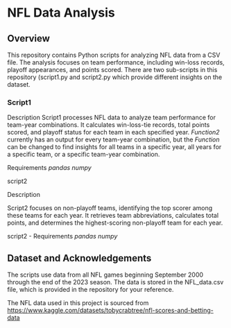 # NFL Data Analysis #

## Overview ##
This repository contains Python scripts for analyzing NFL data from a CSV file. The analysis focuses on team performance, including win-loss records, playoff appearances, and points scored. There are two sub-scripts in this repository (script1.py and script2.py which provide different insights on the dataset.

### Script1  ###
Description
Script1 processes NFL data to analyze team performance for team-year combinations. It calculates win-loss-tie records, total points scored, and playoff status for each team in each specified year. *Function2* currently has an output for every team-year combination, but the *Function* can be changed to find insights for all teams in a specific year, all years for a specific team, or a specific team-year combination.

Requirements
*pandas*
*numpy* 

script2

Description

Script2 focuses on non-playoff teams, identifying the top scorer among these teams for each year. It retrieves team abbreviations, calculates total points, and determines the highest-scoring non-playoff team for each year.

script2 - Requirements
*pandas*
*numpy*


## Dataset and Acknowledgements ##
The scripts use data from all NFL games beginning September 2000 through the end of the 2023 season. The data is stored in the NFL_data.csv file, which is provided in the repository for your reference.

The NFL data used in this project is sourced from 
https://www.kaggle.com/datasets/tobycrabtree/nfl-scores-and-betting-data



